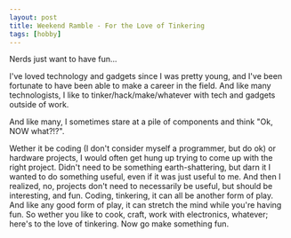 ```yaml
---
layout: post
title: Weekend Ramble - For the Love of Tinkering
tags: [hobby]
---
```

Nerds just want to have fun...

I've loved technology and gadgets since I was pretty young, and I've been fortunate to have been able to make a career in the field.  And like many technologists, I like to tinker/hack/make/whatever with tech and gadgets outside of work.

And like many, I sometimes stare at a pile of components and think "Ok, NOW what?!?".

Wether it be coding (I don't consider myself a programmer, but do ok) or hardware projects, I would often get hung up trying to come up with the right project.  Didn't need to be something earth-shattering, but darn it I wanted to do something useful, even if it was just useful to me.  And then I realized, no, projects don't need to necessarily be useful, but should be interesting, and fun.  Coding, tinkering, it can all be another form of play.  And like any good form of play, it can stretch the mind while you're having fun.  So wether you like to cook, craft, work with electronics, whatever; here's to the love of tinkering.  Now go make something fun.